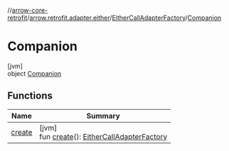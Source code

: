 //[arrow-core-retrofit](../../../../index.md)/[arrow.retrofit.adapter.either](../../index.md)/[EitherCallAdapterFactory](../index.md)/[Companion](index.md)

# Companion

[jvm]\
object [Companion](index.md)

## Functions

| Name | Summary |
|---|---|
| [create](create.md) | [jvm]<br>fun [create](create.md)(): [EitherCallAdapterFactory](../index.md) |
